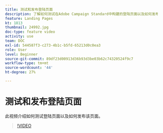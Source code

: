 ```yaml
---
title: 测试和发布登陆页面
description: 了解如何测试在Adobe Campaign Standard中构建的登陆页面以及如何发布该页面。
feature: Landing Pages
kt: 1813
thumbnail: 24992.jpg
doc-type: feature video
activity: use
team: DOC
exl-id: 544587f3-c273-4b1c-b5fd-65213d0c0ea3
role: User
level: Beginner
source-git-commit: 89df23d00913d36b93d3be03b62c74320524f9c7
workflow-type: tm+mt
source-wordcount: '44'
ht-degree: 27%

---
```


# 测试和发布登陆页面

此视频介绍如何测试登陆页面以及如何发布该页面。

>[!VIDEO](https://video.tv.adobe.com/v/24092?quality=12&learn=on)
